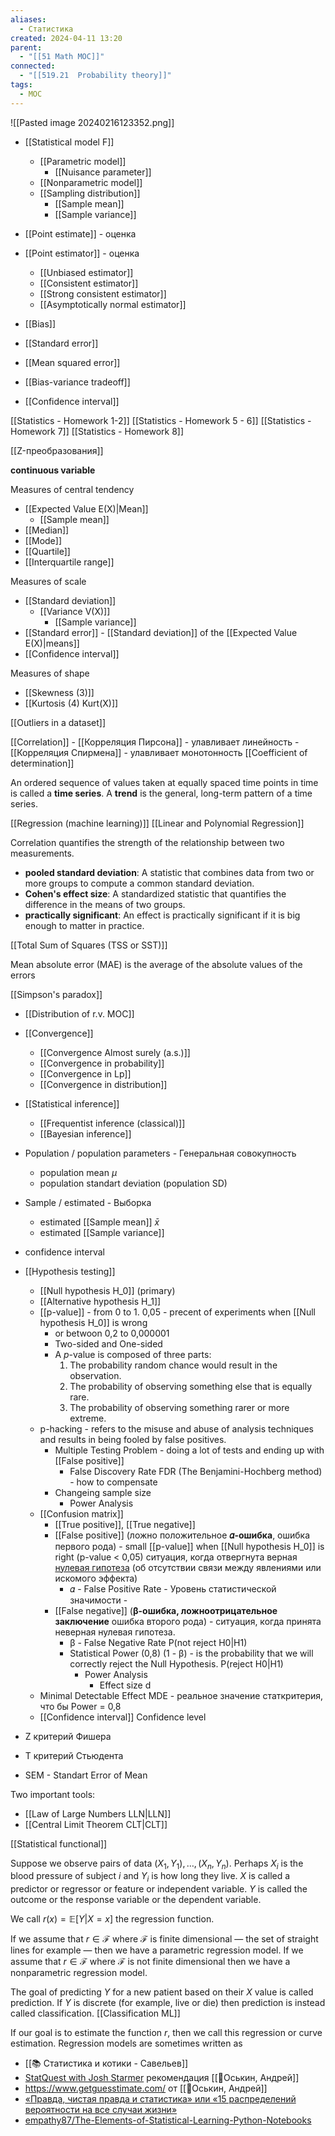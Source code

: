 ```yaml
---
aliases:
  - Статистика
created: 2024-04-11 13:20
parent:
  - "[[51 Math MOC]]"
connected:
  - "[[519.21  Probability theory]]"
tags:
  - MOC
---
```


![[Pasted image 20240216123352.png]]


- [[Statistical model F]]
    - [[Parametric model]]
        - [[Nuisance parameter]]
    - [[Nonparametric model]]
    - [[Sampling distribution]]
        - [[Sample mean]]
        - [[Sample variance]]

- [[Point estimate]] - оценка
- [[Point estimator]] - оценка
    - [[Unbiased estimator]]
    - [[Consistent estimator]]
    - [[Strong consistent estimator]]
    - [[Asymptotically normal estimator]]
- [[Bias]]
- [[Standard error]]
- [[Mean squared error]]
- [[Bias-variance tradeoff]]
- [[Confidence interval]]


[[Statistics - Homework 1-2]]
[[Statistics - Homework 5 - 6]]
[[Statistics - Homework 7]]
[[Statistics - Homework 8]]


[[Z-преобразования]]

**continuous variable**


Measures of central tendency
- [[Expected Value E(X)|Mean]]
    - [[Sample mean]]
- [[Median]]
- [[Mode]]
- [[Quartile]]
- [[Interquartile range]]

Measures of scale
- [[Standard deviation]]
    - [[Variance V(X)]]
        - [[Sample variance]]
- [[Standard error]] - [[Standard deviation]] of the [[Expected Value E(X)|means]]
- [[Confidence interval]]

Measures of shape
- [[Skewness (3)]] 
- [[Kurtosis (4) Kurt(X)]] 

[[Outliers in a dataset]]

[[Correlation]]
    - [[Корреляция Пирсона]] - улавливает линейность
    - [[Корреляция Спирмена]] - улавливает монотонность
[[Coefficient of determination]]



An ordered sequence of values taken at equally spaced time points in time is called a **time series**.
A **trend** is the general, long-term pattern of a time series.


[[Regression (machine learning)]]
    [[Linear and Polynomial Regression]]

Correlation quantifies the strength of the relationship between two measurements.

* **pooled standard deviation**: A statistic that combines data from two or more groups to compute a common standard deviation.
* **Cohen's effect size**: A standardized statistic that quantifies the difference in the means of two groups.
* **practically significant**: An effect is practically significant if it is big enough to matter in practice.



[[Total Sum of Squares (TSS or SST)]]




Mean absolute error (MAE) is the average of the absolute values of the errors

[[Simpson's paradox]]



- [[Distribution of r.v. MOC]]

- [[Convergence]]
    - [[Convergence Almost surely (a.s.)]] 
    - [[Convergence in probability]] 
    - [[Convergence in Lp]] 
    - [[Convergence in distribution]]

- [[Statistical inference]]
    - [[Frequentist inference (classical)]]
    - [[Bayesian inference]]


- Population / population parameters - Генеральная совокупность
    - population mean $\mu$
    - population standart deviation (population SD)
- Sample / estimated - Выборка
    - estimated [[Sample mean]] $\bar{x}$
    - estimated [[Sample variance]]
- confidence interval
- [[Hypothesis testing]]
    - [[Null hypothesis H_0]]  (primary)
    - [[Alternative hypothesis H_1]]
    - [[p-value]] - from 0 to 1. 0,05 - precent of experiments when  [[Null hypothesis H_0]] is wrong
        - or betwoon 0,2 to 0,000001
        - Two-sided and One-sided
        - A $p$-value is composed of three parts:
            1. The probability random chance would result in the observation.
            2. The probability of observing something else that is equally rare.
            3. The probability of observing something rarer or more extreme.
    - p-hacking  -  refers to the misuse and abuse of analysis techniques and results in being fooled by false positives.
        - Multiple Testing Problem - doing a lot of tests and ending up with [[False positive]]
            - False Discovery Rate FDR (The Benjamini-Hochberg method) - how to compensate
        - Changeing sample size
            - Power Analysis
    - [[Confusion matrix]]
        - [[True positive]], [[True negative]]
        - [[False positive]] (ложно положительное **𝛼-ошибка**, ошибка первого рода) - small [[p-value]] when [[Null hypothesis H_0]] is right (p-value < 0,05) ситуация, когда отвергнута верная [нулевая гипотеза](https://ru.wikipedia.org/wiki/%D0%9D%D1%83%D0%BB%D0%B5%D0%B2%D0%B0%D1%8F_%D0%B3%D0%B8%D0%BF%D0%BE%D1%82%D0%B5%D0%B7%D0%B0 "Нулевая гипотеза") (об отсутствии связи между явлениями или искомого эффекта)
            - 𝛼 - False Positive Rate  - Уровень статистической значимости - 
        - [[False negative]] (**β-ошибка, ложноотрицательное заключение** ошибка второго рода) - ситуация, когда принята неверная нулевая гипотеза.
            - β - False Negative Rate P(not reject H0|H1)
            - Statistical Power (0,8) (1 - β) - is the probability that we will correctly reject the Null Hypothesis. P(reject H0|H1)
                - Power Analysis
                    - Effect size d
    - Minimal Detectable Effect MDE - реальное значение статкритерия, что бы Power = 0,8
    - [[Confidence interval]] Confidence level


- Z критерий Фишера
- T критерий Стьюдента
- SEM - Standart Error of Mean


Two important tools: 
- [[Law of Large Numbers LLN|LLN]]
- [[Central Limit Theorem CLT|CLT]]


[[Statistical functional]]





Suppose we observe pairs of data $(X_1, Y_1), \ldots, (X_n, Y_n)$. 
Perhaps $X_i$ is the blood pressure of subject $i$ and $Y_i$ is how long they live. 
$X$ is called a predictor or regressor or feature or independent variable. 
$Y$ is called the outcome or the response variable or the dependent variable. 

We call $r(x) = \mathbb{E}[Y|X = x]$ the regression function. 

If we assume that $r \in \mathcal{F}$ where $\mathcal{F}$ is finite dimensional — the set of straight lines for example — then we have a parametric regression model. 
If we assume that $r \in \mathcal{F}$ where $\mathcal{F}$ is not finite dimensional then we have a nonparametric regression model. 

The goal of predicting $Y$ for a new patient based on their $X$ value is called prediction. 
If $Y$ is discrete (for example, live or die) then prediction is instead called classification. [[Classification ML]]

If our goal is to estimate the function $r$, then we call this regression or curve estimation. Regression models are sometimes written as













- [[📚 Статистика и котики - Савельев]]
- [StatQuest with Josh Starmer](https://www.youtube.com/user/joshstarmer)  рекомендация [[👤Оськин, Андрей]]
- https://www.getguesstimate.com/ от [[👤Оськин, Андрей]]
- [«Правда, чистая правда и статистика» или «15 распределений вероятности на все случаи жизни»](https://habr.com/ru/post/311092/#Pirson)
- [empathy87/The-Elements-of-Statistical-Learning-Python-Notebooks](https://github.com/empathy87/The-Elements-of-Statistical-Learning-Python-Notebooks)